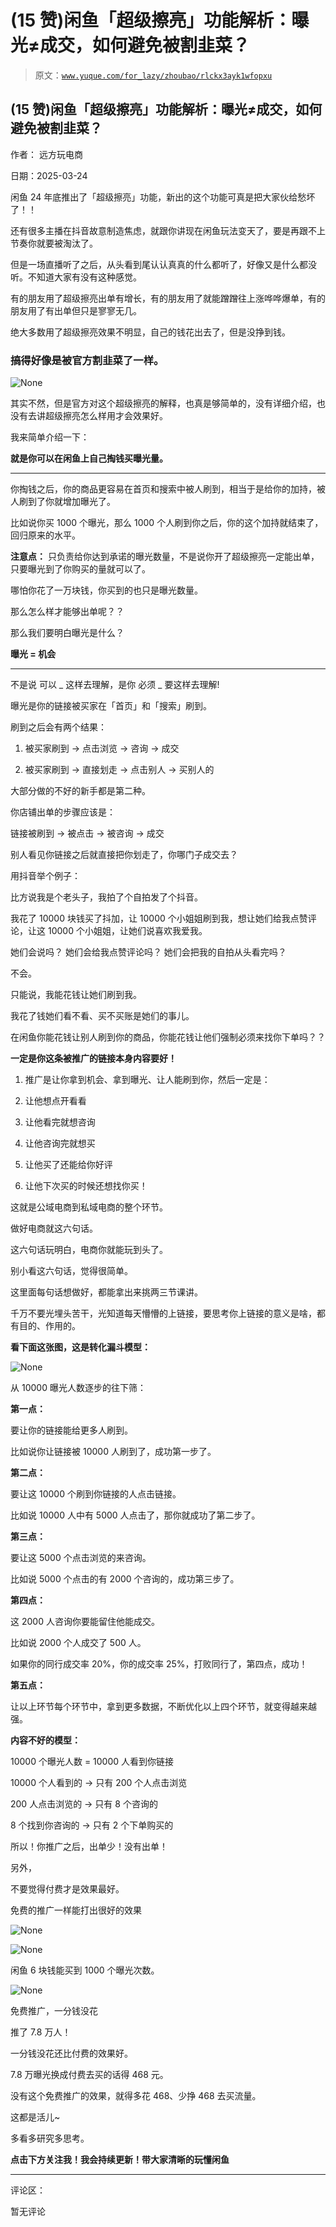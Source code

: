 # (15 赞)闲鱼「超级擦亮」功能解析：曝光≠成交，如何避免被割韭菜？

> 原文：[`www.yuque.com/for_lazy/zhoubao/rlckx3ayk1wfopxu`](https://www.yuque.com/for_lazy/zhoubao/rlckx3ayk1wfopxu)

## (15 赞)闲鱼「超级擦亮」功能解析：曝光≠成交，如何避免被割韭菜？

作者： 远方玩电商

日期：2025-03-24

闲鱼 24 年底推出了「超级擦亮」功能，新出的这个功能可真是把大家伙给愁坏了！！

还有很多主播在抖音故意制造焦虑，就跟你讲现在闲鱼玩法变天了，要是再跟不上节奏你就要被淘汰了。

但是一场直播听了之后，从头看到尾认认真真的什么都听了，好像又是什么都没听。不知道大家有没有这种感觉。

有的朋友用了超级擦亮出单有增长，有的朋友用了就能蹭蹭往上涨哗哗爆单，有的朋友用了有出单但只是寥寥无几。

绝大多数用了超级擦亮效果不明显，自己的钱花出去了，但是没挣到钱。

### **搞得好像是被官方割韭菜了一样。**

![](img/a35e6fe65a765f078a55d14be3be6b18.png "None")

其实不然，但是官方对这个超级擦亮的解释，也真是够简单的，没有详细介绍，也没有去讲超级擦亮怎么样用才会效果好。

我来简单介绍一下：

**就是你可以在闲鱼上自己掏钱买曝光量。**

**  **

你掏钱之后，你的商品更容易在首页和搜索中被人刷到，相当于是给你的加持，被人刷到了你就增加曝光了。

比如说你买 1000 个曝光，那么 1000 个人刷到你之后，你的这个加持就结束了，回归原来的水平。

**注意点：** 只负责给你达到承诺的曝光数量，不是说你开了超级擦亮一定能出单，只要曝光到了你购买的量就可以了。

哪怕你花了一万块钱，你买到的也只是曝光数量。

那么怎么样才能够出单呢？？

那么我们要明白曝光是什么？

**曝光 = 机会**

**  **

不是说 可以 _ 这样去理解，是你 必须 _ 要这样去理解!

曝光是你的链接被买家在「首页」和「搜索」刷到。

刷到之后会有两个结果：

1.  被买家刷到 → 点击浏览 → 咨询 → 成交

2.  被买家刷到 → 直接划走 → 点击别人 → 买别人的

大部分做的不好的新手都是第二种。

你店铺出单的步骤应该是：

链接被刷到 → 被点击 → 被咨询 → 成交

别人看见你链接之后就直接把你划走了，你哪门子成交去？

用抖音举个例子：

比方说我是个老头子，我拍了个自拍发了个抖音。

我花了 10000 块钱买了抖加，让 10000 个小姐姐刷到我，想让她们给我点赞评论，让这 10000 个小姐姐，让她们说喜欢我爱我。

她们会说吗？ 她们会给我点赞评论吗？ 她们会把我的自拍从头看完吗？

不会。

只能说，我能花钱让她们刷到我。

我花了钱她们看不看、买不买账是她们的事儿。

在闲鱼你能花钱让别人刷到你的商品，你能花钱让他们强制必须来找你下单吗？？

**一定是你这条被推广的链接本身内容要好！**

1.  推广是让你拿到机会、拿到曝光、让人能刷到你，然后一定是：

2.  让他想点开看看

3.  让他看完就想咨询

4.  让他咨询完就想买

5.  让他买了还能给你好评

6.  让他下次买的时候还想找你买！

这就是公域电商到私域电商的整个环节。

做好电商就这六句话。

这六句话玩明白，电商你就能玩到头了。

别小看这六句话，觉得很简单。

这里面每句话想做好，都能拿出来挑两三节课讲。

千万不要光埋头苦干，光知道每天懵懵的上链接，要思考你上链接的意义是啥，都有目的、作用的。

**看下面这张图，这是转化漏斗模型：**

![](img/d6f3d6690fd24bea441180dc8a40f072.png "None")

从 10000 曝光人数逐步的往下筛：

**第一点：**

要让你的链接能给更多人刷到。

比如说你让链接被 10000 人刷到了，成功第一步了。

**第二点：**

要让这 10000 个刷到你链接的人点击链接。

比如说 10000 人中有 5000 人点击了，那你就成功了第二步了。

**第三点：**

要让这 5000 个点击浏览的来咨询。

比如说 5000 个点击的有 2000 个咨询的，成功第三步了。

**第四点：**

这 2000 人咨询你要能留住他能成交。

比如说 2000 个人成交了 500 人。

如果你的同行成交率 20%，你的成交率 25%，打败同行了，第四点，成功！

**第五点：**

让以上环节每个环节中，拿到更多数据，不断优化以上四个环节，就变得越来越强。

**内容不好的模型：**

10000 个曝光人数 = 10000 人看到你链接

10000 个人看到的 → 只有 200 个人点击浏览

200 人点击浏览的 → 只有 8 个咨询的

8 个找到你咨询的 → 只有 2 个下单购买的

所以！你推广之后，出单少！没有出单！

另外，

不要觉得付费才是效果最好。

免费的推广一样能打出很好的效果

![](img/c9e9fb4d049e5f75758c997e48f0a046.png "None")

![](img/902df7d955439ceed5552f626e1ab160.png "None")

闲鱼 6 块钱能买到 1000 个曝光次数。

![](img/33456419f3a634c43cd5cf1117851ee3.png "None")

免费推广，一分钱没花

推了 7.8 万人！

一分钱没花还比付费的效果好。

7.8 万曝光换成付费去买的话得 468 元。

没有这个免费推广的效果，就得多花 468、少挣 468 去买流量。

这都是活儿~

多看多研究多思考。

**点击下方关注我！我会持续更新！带大家清晰的玩懂闲鱼**

* * *

评论区：

暂无评论